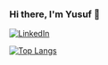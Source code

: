 ### Hi there, I'm Yusuf 👋

[![LinkedIn](https://img.shields.io/badge/LinkedIn-0077B5?style=for-the-badge&logo=linkedin&logoColor=white)](https://www.linkedin.com/in/eliacikyusuf/)

[![Top Langs](https://github-readme-stats.vercel.app/api/top-langs/?username=yusufeliacik&layout=compact&theme=maroongold)](https://github.com/yusufeliacik/github-readme-stats) </br>

<!--
**yusufeliacik/yusufeliacik** is a ✨ _special_ ✨ repository because its `README.md` (this file) appears on your GitHub profile.

Here are some ideas to get you started:

- 🔭 I’m currently working on ...
- 🌱 I’m currently learning ...
- 👯 I’m looking to collaborate on ...
- 🤔 I’m looking for help with ...
- 💬 Ask me about ...
- 📫 How to reach me: ...
- 😄 Pronouns: ...
- ⚡ Fun fact: ...
-->
